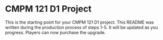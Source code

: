 # CMPM 121 D1 Project

This is the starting point for your CMPM 121 D1 project. This README was written during the production process of steps 1-5. It will be updated as you progress. Players can now purchase the upgrade.

